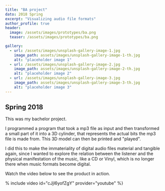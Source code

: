 ```yaml
---
title: "BA project"
dato: 2018 Spring
excerpt: "Visualizing audio file formats"
author_profile: true
header:
  image: /assets/images/prototypes/ba.png
  teaser: /assets/images/prototypes/ba.png

gallery:
  - url: /assets/images/unsplash-gallery-image-1.jpg
    image_path: assets/images/unsplash-gallery-image-1-th.jpg
    alt: "placeholder image 1"
  - url: /assets/images/unsplash-gallery-image-2.jpg
    image_path: assets/images/unsplash-gallery-image-2-th.jpg
    alt: "placeholder image 2"
  - url: /assets/images/unsplash-gallery-image-3.jpg
    image_path: assets/images/unsplash-gallery-image-3-th.jpg
    alt: "placeholder image 3"
---
```


## Spring 2018

This was my bachelor project.

I programmed a program that took a mp3 file as input and then transformed a small part of it into a 3D cylinder, that represents the actual bits the mp3 file is made from. This 3D model can then be printed and "played".

I did this to make the immateriality of digital audio files material and tangible again, since I wanted to explore the relation between the listener and the physical manifestation of the music, like a CD or Vinyl, which is no longer there when music formats become digital.

Watch the video below to see the product in action.

% include video id="cJjl6yofZgY" provider="youtube" %}




<!-- {% include gallery caption="This is a sample gallery to go along with this case study." %} -->
